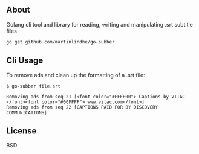 ## About

Golang cli tool and library for reading, writing and manipulating .srt subtitle files


```
go get github.com/martinlindhe/go-subber
```

## Cli Usage

To remove ads and clean up the formatting of a .srt file:

```
$ go-subber file.srt

Removing ads from seq 21 [<font color="#FFFF00"> Captions by VITAC  </font><font color="#00FFFF"> www.vitac.com</font>]
Removing ads from seq 22 [CAPTIONS PAID FOR BY DISCOVERY COMMUNICATIONS]
```


## License

BSD
